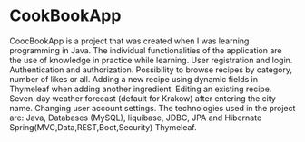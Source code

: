 # CookBookApp
CoocBookApp is a project that was created when I was learning programming in Java.
The individual functionalities of the application are the use of knowledge in practice while learning.
User registration and login.
Authentication and authorization.
Possibility to browse recipes by category, number of likes or all.
Adding a new recipe using dynamic fields in Thymeleaf when adding another ingredient.
Editing an existing recipe.
Seven-day weather forecast (default for Krakow) after entering the city name.
Changing user account settings.
The technologies used in the project are: Java, Databases (MySQL), liquibase, JDBC, JPA and Hibernate
Spring(MVC,Data,REST,Boot,Security) Thymeleaf.
